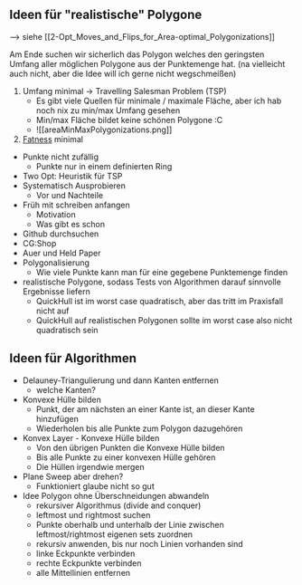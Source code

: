 ## Ideen für "realistische" Polygone

--> siehe [[2-Opt_Moves_and_Flips_for_Area-optimal_Polygonizations]]

Am Ende suchen wir sicherlich das Polygon welches den geringsten Umfang aller möglichen Polygone aus der Punktemenge hat. (na vielleicht auch nicht, aber die Idee will ich gerne nicht wegschmeißen)

1. Umfang minimal -> Travelling Salesman Problem (TSP)
	- Es gibt viele Quellen für minimale / maximale Fläche, aber ich hab noch nix zu min/max Umfang gesehen
	- Min/max Fläche bildet keine schönen Polygone :C
	- ![[areaMinMaxPolygonizations.png]]
2. [Fatness](https://en.wikipedia.org/wiki/Fat_object_(geometry)) minimal


- Punkte nicht zufällig
	- Punkte nur in einem definierten Ring
- Two Opt: Heuristik für TSP 
- Systematisch Ausprobieren
	- Vor und Nachteile
- Früh mit schreiben anfangen 
	- Motivation 
	- Was gibt es schon
- Github durchsuchen
- CG:Shop
- Auer und Held Paper
- Polygonalisierung
	- Wie viele Punkte kann man für eine gegebene Punktemenge finden
- realistische Polygone, sodass Tests von Algorithmen darauf sinnvolle Ergebnisse liefern
	- QuickHull ist im worst case quadratisch, aber das tritt im Praxisfall nicht auf 
	- QuickHull auf realistischen Polygonen sollte im worst case also nicht quadratisch sein


## Ideen für Algorithmen

- Delauney-Triangulierung und dann Kanten entfernen
	- welche Kanten?
- Konvexe Hülle bilden
	- Punkt, der am nächsten an einer Kante ist, an dieser Kante hinzufügen
	- Wiederholen bis alle Punkte zum Polygon dazugehören
-  Konvex Layer
       - Konvexe Hülle bilden
	- Von den übrigen Punkten die Konvexe Hülle bilden
	- Bis alle Punkte zu einer konvexen Hülle gehören
	- Die Hüllen irgendwie mergen
- Plane Sweep aber drehen?
	- Funktioniert glaube nicht so gut
- Idee Polygon ohne Überschneidungen abwandeln
	- rekursiver Algorithmus (divide and conquer)
	- leftmost und rightmost suchen
	- Punkte oberhalb und unterhalb der Linie zwischen leftmost/rightmost eigenen sets zuordnen
	- rekursiv anwenden, bis nur noch Linien vorhanden sind
	- linke Eckpunkte verbinden
	- rechte Eckpunkte verbinden
	- alle Mittellinien entfernen
